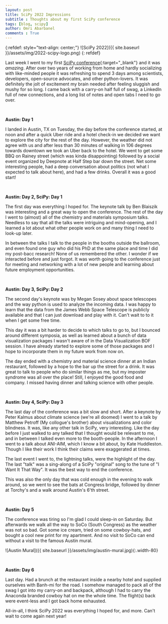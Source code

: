 ```yaml
---
layout: post
title: SciPy 2022 Impressions
subtitle : Thoughts about my first SciPy conference
tags: [blog, scipy]
author: Omri Abarbanel
comments : True
---
```


{:refdef: style="text-align: center;"}
![SciPy 2022]({{ site.baseurl }}/assets/img/2022-scipy-logo.png)
{: refdef}

Last week I went to my first [SciPy conference](https://www.scipy2022.scipy.org/){:target="_blank"} and it was *amazing*. After over two years of working from home and hardly socializing with like-minded people it was refreshing to spend 3 days among scientists, developers, open-source advocates, and other python-lovers. It was definitely the jolt of excitement my brain needed after feeling sluggish and mushy for so long. I came back with a carry-on half full of swag, a LinkedIn full of new connections, and a long list of notes and open tabs I need to go over.

<br>

**Austin: Day 1**

I landed in Austin, TX on Tuesday, the day before the conference started, at noon and after a quick Uber ride and a hotel check-in we decided we want to explore the city for the rest of the day. However, the weather did not agree with us and after less than 30 minutes of walking in 106 degrees towards downtown we took an Uber back to the hotel. We went to get some BBQ on Rainey street (which was kinda disappointing) followed by a social event organized by Deepnote at Half Step bar down the street. Net some interesting people, had a deep conversation about politics (not what I expected to talk about here), and had a few drinks. Overall it was a good start! 

<br>

**Austin: Day 2, SciPy: Day 1**

The first day was everything I hoped for. The keynote talk by Ben Blaiszik was interesting and a great way to open the conference. The rest of the day I went to (almost) all of the chemistry and materials symposium talks. Needless to say that all the talks were intriguing and mind-opening, and I learned a lot about what other people work on and many thing I need to look-up later. 

In between the talks I talk to the people in the booths outside the ballroom, and even found one guy who did his PhD at the same place and time I did my post-bacc research! None of us remembered the other. I wonder if we interacted before and just forgot. It was worth going to the conference just for meeting and networking with a lot of new people and learning about future employment opportunities.

<br>

**Austin: Day 3, SciPy: Day 2**

The second day's keynote was by Megan Sosey about space telescopes and the way python is used to analyze the incoming data. I was happy to learn that the data from the James Webb Space Telescope is publicly available and that I can just download and play with it. Can't wait to to it when I get some free time.

This day it was a bit harder to decide to which talks to go to, but I bounced around different symposia, as well as learned about a bunch of data visualization packages I wasn't aware of in the Data Visualization BOF session. I have already started to explore some of those packages and I hope to incorporate them in my future work from now on.  

The day ended with a chemistry and material science dinner at an Indian restaurant, followed by a hope to the bar up the street for a drink. It was great to talk to people who do similar things as me, but my imposter syndrome was all over the place! Still, I enjoyed the good food and company. I missed having dinner and talking science with other people.

<br>

**Austin: Day 4, SciPy: Day 3**

The last day of the conference was a bit slow and short. After a keynote by Peter Kalmus about climate science (we're all doomed) I went to a talk by Matthew Petroff (My collogue's brother) about visualizations and color blindness. It was, like any other talk in SciPy, very interesting. Like the day before I just walked to any talked that I thought would be relevant to me, and in between I talked even more to the booth-people. In the afternoon I went to a talk about ANI-AIM, which I know a bit about, by Kate Huddleston. Though I like their work I think their claims were exaggerated at times.

The last event I went to, the lightning talks, were the highlight of the day. The last "talk" was a sing-along of a SciPy "original" song to the tune of "I Want It That Way". It was the best way to end the conference.

This was also the only day that was cold enough in the evening to walk around, so we went to see the bats at Congress bridge, followed by dinner at Torchy's and a walk around Austin's 6'th street. 

<br>

**Austin: Day 5**

The conference was tiring so I'm glad I could sleep-in on Saturday. But afterwards we  walk all the way to SoCo (South Congress) as the weather was not so bad. Got some ice cream, tried on some cowboy-hats, and bought a cool new print for my apartment. And no visit to SoCo can end without a visit to the famous Austin mural.

![Austin Mural]({{ site.baseurl }}/assets/img/austin-mural.jpg){:.width-80}

<br>

**Austin: Day 6**

Last day. Had a brunch at the restaurant inside a nearby hotel and supplied ourselves with Banh-mi for the road. I somehow managed to pack all of the swag I got into my carry-on and backpack, although I had to carry the Anaconda branded cowboy hat on me the whole time. The flight(s) back were event-less and I got back home exhausted. 

All-in-all, I think SciPy 2022 was everything I hoped for, and more. Can't wait to come again next year!